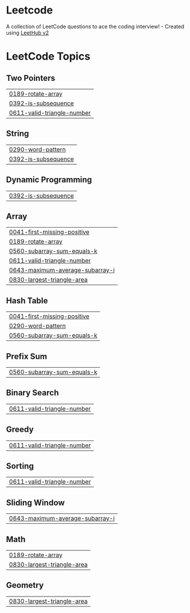 # Leetcode
A collection of LeetCode questions to ace the coding interview! - Created using [LeetHub v2](https://github.com/arunbhardwaj/LeetHub-2.0)

<!---LeetCode Topics Start-->
# LeetCode Topics
## Two Pointers
|  |
| ------- |
| [0189-rotate-array](https://github.com/venu0807/Leetcode/tree/master/0189-rotate-array) |
| [0392-is-subsequence](https://github.com/venu0807/Leetcode/tree/master/0392-is-subsequence) |
| [0611-valid-triangle-number](https://github.com/venu0807/Leetcode/tree/master/0611-valid-triangle-number) |
## String
|  |
| ------- |
| [0290-word-pattern](https://github.com/venu0807/Leetcode/tree/master/0290-word-pattern) |
| [0392-is-subsequence](https://github.com/venu0807/Leetcode/tree/master/0392-is-subsequence) |
## Dynamic Programming
|  |
| ------- |
| [0392-is-subsequence](https://github.com/venu0807/Leetcode/tree/master/0392-is-subsequence) |
## Array
|  |
| ------- |
| [0041-first-missing-positive](https://github.com/venu0807/Leetcode/tree/master/0041-first-missing-positive) |
| [0189-rotate-array](https://github.com/venu0807/Leetcode/tree/master/0189-rotate-array) |
| [0560-subarray-sum-equals-k](https://github.com/venu0807/Leetcode/tree/master/0560-subarray-sum-equals-k) |
| [0611-valid-triangle-number](https://github.com/venu0807/Leetcode/tree/master/0611-valid-triangle-number) |
| [0643-maximum-average-subarray-i](https://github.com/venu0807/Leetcode/tree/master/0643-maximum-average-subarray-i) |
| [0830-largest-triangle-area](https://github.com/venu0807/Leetcode/tree/master/0830-largest-triangle-area) |
## Hash Table
|  |
| ------- |
| [0041-first-missing-positive](https://github.com/venu0807/Leetcode/tree/master/0041-first-missing-positive) |
| [0290-word-pattern](https://github.com/venu0807/Leetcode/tree/master/0290-word-pattern) |
| [0560-subarray-sum-equals-k](https://github.com/venu0807/Leetcode/tree/master/0560-subarray-sum-equals-k) |
## Prefix Sum
|  |
| ------- |
| [0560-subarray-sum-equals-k](https://github.com/venu0807/Leetcode/tree/master/0560-subarray-sum-equals-k) |
## Binary Search
|  |
| ------- |
| [0611-valid-triangle-number](https://github.com/venu0807/Leetcode/tree/master/0611-valid-triangle-number) |
## Greedy
|  |
| ------- |
| [0611-valid-triangle-number](https://github.com/venu0807/Leetcode/tree/master/0611-valid-triangle-number) |
## Sorting
|  |
| ------- |
| [0611-valid-triangle-number](https://github.com/venu0807/Leetcode/tree/master/0611-valid-triangle-number) |
## Sliding Window
|  |
| ------- |
| [0643-maximum-average-subarray-i](https://github.com/venu0807/Leetcode/tree/master/0643-maximum-average-subarray-i) |
## Math
|  |
| ------- |
| [0189-rotate-array](https://github.com/venu0807/Leetcode/tree/master/0189-rotate-array) |
| [0830-largest-triangle-area](https://github.com/venu0807/Leetcode/tree/master/0830-largest-triangle-area) |
## Geometry
|  |
| ------- |
| [0830-largest-triangle-area](https://github.com/venu0807/Leetcode/tree/master/0830-largest-triangle-area) |
<!---LeetCode Topics End-->